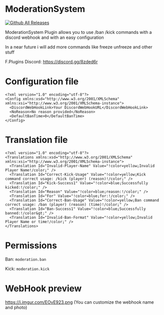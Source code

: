 # ModerationSystem
[![Github All Releases](https://img.shields.io/github/downloads/01-Feli/ModerationSystem/total.svg)]()

ModerationSystem Plugin allows you to  use /ban /kick commands with a discord webhook and with an easy configuration

In a near future i will add more commands like freeze unfreeze and other stuff

F.Plugins Discord: https://discord.gg/8zded6r

# Configuration file
```
<?xml version="1.0" encoding="utf-8"?>
<Config xmlns:xsd="http://www.w3.org/2001/XMLSchema" xmlns:xsi="http://www.w3.org/2001/XMLSchema-instance">
  <DiscordWebHookLink>Your DiscordWebHookURL</DiscordWebHookLink>
  <NoReason>No reason provided</NoReason>
  <DefaultBanTime>0</DefaultBanTime>
</Config>
```
# Translation file
```
<?xml version="1.0" encoding="utf-8"?>
<Translations xmlns:xsd="http://www.w3.org/2001/XMLSchema" xmlns:xsi="http://www.w3.org/2001/XMLSchema-instance">
  <Translation Id="Invalid-Player-Name" Value="!color=yellow¡Invalid Player Name!/color¡" />
  <Translation Id="Correct-Kick-Usage" Value="!color=yellow¡Kick command correct usage: /kick (player) (reason)!/color¡" />
  <Translation Id="Kick-Success1" Value="!color=blue¡Successfully kicked:!/color¡" />
  <Translation Id="Reason" Value="!color=blue¡reason:!/color¡" />
  <Translation Id="For" Value="!color=blue¡for:!/color¡" />
  <Translation Id="Correct-Ban-Usage" Value="!color=yellow¡Ban command correct usage: /ban (player) (reason) (time)!/color¡" />
  <Translation Id="Ban-Success1" Value="!color=blue¡Successfully banned:!/color&gt;" />
  <Translation Id="Invalid-Ban-Format" Value="!color=yellow¡Invalid Player Name or time!/color¡" />
</Translations>
```
# Permissions
Ban: ``moderation.ban``

Kick: ``moderation.kick``
# WebHook preview

https://i.imgur.com/EOvE923.png (You can customize the webhook name and photo)
